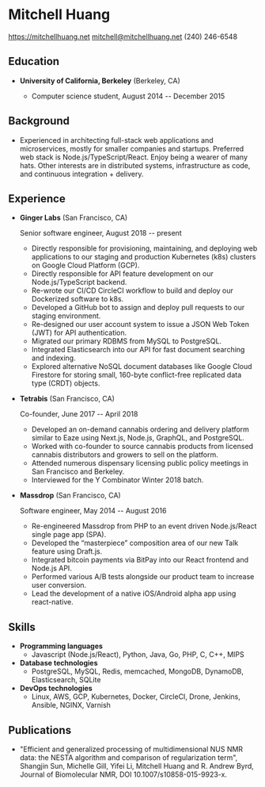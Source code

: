 Mitchell Huang
===============

https://mitchellhuang.net
mitchell@mitchellhuang.net
(240) 246-6548

Education
---------

*   **University of California, Berkeley** (Berkeley, CA)

    -   Computer science student, August 2014 -- December 2015


Background
----------

*   Experienced in architecting full-stack web applications and microservices, mostly for smaller companies and startups. Preferred web stack is Node.js/TypeScript/React. Enjoy being a wearer of many hats. Other interests are in distributed systems, infrastructure as code, and continuous integration + delivery.

Experience
---------------

*   **Ginger Labs** (San Francisco, CA)

    Senior software engineer, August 2018 -- present

    -   Directly responsible for provisioning, maintaining, and deploying web applications to our staging and production Kubernetes (k8s) clusters on Google Cloud Platform (GCP).
    -   Directly responsible for API feature development on our Node.js/TypeScript backend.
    -   Re-wrote our CI/CD CircleCI workflow to build and deploy our Dockerized software to k8s.
    -   Developed a GitHub bot to assign and deploy pull requests to our staging environment.
    -   Re-designed our user account system to issue a JSON Web Token (JWT) for API authentication.
    -   Migrated our primary RDBMS from MySQL to PostgreSQL.
    -   Integrated Elasticsearch into our API for fast document searching and indexing.
    -   Explored alternative NoSQL document databases like Google Cloud Firestore for storing small, 160-byte conflict-free replicated data type (CRDT) objects.

*   **Tetrabis** (San Francisco, CA)

    Co-founder, June 2017 -- April 2018

    -   Developed an on-demand cannabis ordering and delivery platform similar to Eaze using Next.js, Node.js, GraphQL, and PostgreSQL.
    -   Worked with co-founder to source cannabis products from licensed cannabis distributors and growers to sell on the platform.
    -   Attended numerous dispensary licensing public policy meetings in San Francisco and Berkeley.
    -   Interviewed for the Y Combinator Winter 2018 batch.

*   **Massdrop** (San Francisco, CA)

    Software engineer, May 2014 -- August 2016

    -   Re-engineered Massdrop from PHP to an event driven Node.js/React single page app (SPA).
    -   Developed the “masterpiece” composition area of our new Talk feature using Draft.js.
    -   Integrated bitcoin payments via BitPay into our React frontend and Node.js API.
    -   Performed various A/B tests alongside our product team to increase user conversion.
    -   Lead the development of a native iOS/Android alpha app using react-native.

Skills
------

*   **Programming languages**
    -   Javascript (Node.js/React), Python, Java, Go, PHP, C, C++, MIPS
*   **Database technologies**
    -   PostgreSQL, MySQL, Redis, memcached, MongoDB, DynamoDB, Elasticsearch, SQLite
*   **DevOps technologies**
    -   Linux, AWS, GCP, Kubernetes, Docker, CircleCI, Drone, Jenkins, Ansible, NGINX, Varnish

Publications
------

*   "Efficient and generalized processing of multidimensional NUS NMR data: the NESTA algorithm
    and comparison of regularization term", Shangjin Sun, Michelle Gill, Yifei Li, Mitchell Huang
    and R. Andrew Byrd, Journal of Biomolecular NMR, DOI 10.1007/s10858-015-9923-x.
